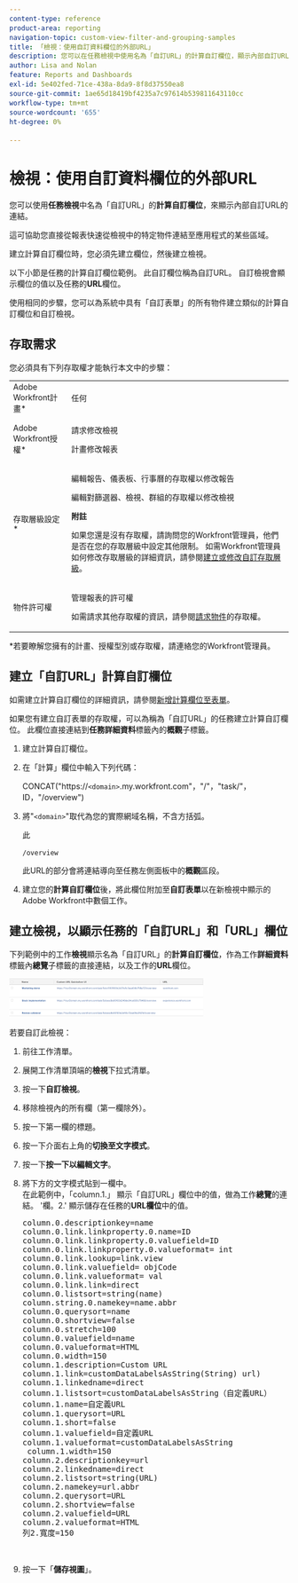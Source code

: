 ```yaml
---
content-type: reference
product-area: reporting
navigation-topic: custom-view-filter-and-grouping-samples
title: 「檢視：使用自訂資料欄位的外部URL」
description: 您可以在任務檢視中使用名為「自訂URL」的計算自訂欄位，顯示內部自訂URL的連結。
author: Lisa and Nolan
feature: Reports and Dashboards
exl-id: 5e402fed-71ce-438a-8da9-8f8d37550ea8
source-git-commit: 1ae65d18419bf4235a7c97614b539811643110cc
workflow-type: tm+mt
source-wordcount: '655'
ht-degree: 0%

---
```


# 檢視：使用自訂資料欄位的外部URL

您可以使用&#x200B;**任務檢視**&#x200B;中名為「自訂URL」的&#x200B;**計算自訂欄位**，來顯示內部自訂URL的連結。

這可協助您直接從報表快速從檢視中的特定物件連結至應用程式的某些區域。

建立計算自訂欄位時，您必須先建立欄位，然後建立檢視。

以下小節是任務的計算自訂欄位範例。 此自訂欄位稱為自訂URL。 自訂檢視會顯示欄位的值以及任務的&#x200B;**URL**&#x200B;欄位。

使用相同的步驟，您可以為系統中具有「自訂表單」的所有物件建立類似的計算自訂欄位和自訂檢視。

## 存取需求

您必須具有下列存取權才能執行本文中的步驟：

<table style="table-layout:auto"> 
 <col> 
 <col> 
 <tbody> 
  <tr> 
   <td role="rowheader">Adobe Workfront計畫*</td> 
   <td> <p>任何</p> </td> 
  </tr> 
  <tr> 
   <td role="rowheader">Adobe Workfront授權*</td> 
   <td> <p>請求修改檢視 </p>
   <p>計畫修改報表</p> </td> 
  </tr> 
  <tr> 
   <td role="rowheader">存取層級設定*</td> 
   <td> <p>編輯報告、儀表板、行事曆的存取權以修改報告</p> <p>編輯對篩選器、檢視、群組的存取權以修改檢視</p> <p><b>附註</b>

如果您還是沒有存取權，請詢問您的Workfront管理員，他們是否在您的存取層級中設定其他限制。 如需Workfront管理員如何修改存取層級的詳細資訊，請參閱<a href="../../../administration-and-setup/add-users/configure-and-grant-access/create-modify-access-levels.md" class="MCXref xref">建立或修改自訂存取層級</a>。</p> </td>
</tr>  
  <tr> 
   <td role="rowheader">物件許可權</td> 
   <td> <p>管理報表的許可權</p> <p>如需請求其他存取權的資訊，請參閱<a href="../../../workfront-basics/grant-and-request-access-to-objects/request-access.md" class="MCXref xref">請求物件</a>的存取權。</p> </td> 
  </tr> 
 </tbody> 
</table>

&#42;若要瞭解您擁有的計畫、授權型別或存取權，請連絡您的Workfront管理員。

## 建立「自訂URL」計算自訂欄位

如需建立計算自訂欄位的詳細資訊，請參閱[新增計算欄位至表單](/help/quicksilver/administration-and-setup/customize-workfront/create-manage-custom-forms/form-designer/design-a-form/add-a-calculated-field.md)。

如果您有建立自訂表單的存取權，可以為稱為「自訂URL」的任務建立計算自訂欄位。 此欄位直接連結到&#x200B;**任務詳細資料**&#x200B;標籤內的&#x200B;**概觀**&#x200B;子標籤。

1. 建立計算自訂欄位。
1. 在「計算」欄位中輸入下列代碼：

   CONCAT(&quot;https://`<domain>`.my.workfront.com&quot;，&quot;/&quot;，&quot;task/&quot;，ID，&quot;/overview&quot;)

1. 將&quot;`<domain>`&quot;取代為您的實際網域名稱，不含方括弧。

   此

   ```
   /overview
   ```

   此URL的部分會將連結導向至任務左側面板中的&#x200B;**概觀**&#x200B;區段。

1. 建立您的&#x200B;**計算自訂欄位**&#x200B;後，將此欄位附加至&#x200B;**自訂表單**&#x200B;以在新檢視中顯示的Adobe Workfront中數個工作。

## 建立檢視，以顯示任務的「自訂URL」和「URL」欄位

下列範例中的工作&#x200B;**檢視**&#x200B;顯示名為「自訂URL」的&#x200B;**計算自訂欄位**，作為工作&#x200B;**詳細資料**&#x200B;標籤內&#x200B;**總覽**&#x200B;子標籤的直接連結，以及工作的&#x200B;**URL**&#x200B;欄位。

![](assets/task-view-with-custom-url-field-quicksilver-350x70.png)

若要自訂此檢視：

1. 前往工作清單。
1. 展開工作清單頂端的&#x200B;**檢視**&#x200B;下拉式清單。
1. 按一下&#x200B;**自訂檢視**。
1. 移除檢視內的所有欄（第一欄除外）。
1. 按一下第一欄的標題。
1. 按一下介面右上角的&#x200B;**切換至文字模式**。
1. 按一下&#x200B;**按一下以編輯文字**。
1. 將下方的文字模式貼到一欄中。\
   在此範例中，「column.1.」 顯示「自訂URL」欄位中的值，做為工作&#x200B;**總覽**&#x200B;的連結。 &#39;欄。2.&#39; 顯示儲存在任務的&#x200B;**URL欄位**&#x200B;中的值。
   <pre>column.0.descriptionkey=name<br>column.0.link.linkproperty.0.name=ID<br>column.0.link.linkproperty.0.valuefield=ID<br>column.0.link.linkproperty.0.valueformat= int<br>column.0.link.lookup=link.view<br>column.0.link.valuefield= objCode<br>column.0.link.valueformat= val<br>column.0.link.link=direct<br>column.0.listsort=string(name)<br>column.string.0.namekey=name.abbr<br>column.0.querysort=name<br>column.0.shortview=false<br>column.0.stretch=100<br>column.0.valuefield=name<br>column.0.valueformat=HTML<br>column.0.width=150<br>column.1.description=Custom URL<br>column.1.link=customDataLabelsAsString(String) url)<br>column.1.linkedname=direct<br>column.1.listsort=customDataLabelsAsString（自定義URL）<br>column.1.name=自定義URL<br>column.1.querysort=URL<br>column.1.short=false<br>column.1.valuefield=自定義URL<br>column.1.valueformat=customDataLabelsAsString<br> column.1.width=150<br>column.2.descriptionkey=url<br>column.2.linkedname=direct<br>column.2.listsort=string(URL)<br>column.2.namekey=url.abbr<br>column.2.querysort=URL<br>column.2.shortview=false<br>column.2.valuefield=URL<br>column.2.valueformat=HTML<br>列2.寬度=150<br><br><br></pre>

1. 按一下「**儲存視圖**」。
